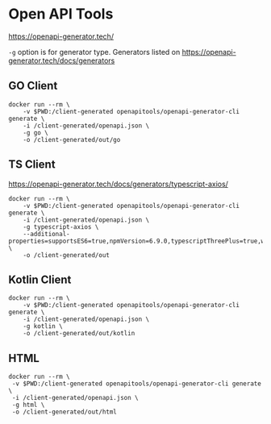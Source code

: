 # Open API Tools

https://openapi-generator.tech/

`-g` option is for generator type. Generators listed on https://openapi-generator.tech/docs/generators

## GO Client

```
docker run --rm \
    -v $PWD:/client-generated openapitools/openapi-generator-cli generate \
    -i /client-generated/openapi.json \
    -g go \
    -o /client-generated/out/go
```

## TS Client

https://openapi-generator.tech/docs/generators/typescript-axios/

```
docker run --rm \
    -v $PWD:/client-generated openapitools/openapi-generator-cli generate \
    -i /client-generated/openapi.json \
    -g typescript-axios \
    --additional-properties=supportsES6=true,npmVersion=6.9.0,typescriptThreePlus=true,withSeparateModelsAndApi=true,modelPackage=models,apiPackage=api \
    -o /client-generated/out
```

## Kotlin Client

```
docker run --rm \
    -v $PWD:/client-generated openapitools/openapi-generator-cli generate \
    -i /client-generated/openapi.json \
    -g kotlin \
    -o /client-generated/out/kotlin
```

## HTML

```
docker run --rm \
 -v $PWD:/client-generated openapitools/openapi-generator-cli generate \
 -i /client-generated/openapi.json \
 -g html \
 -o /client-generated/out/html

```

